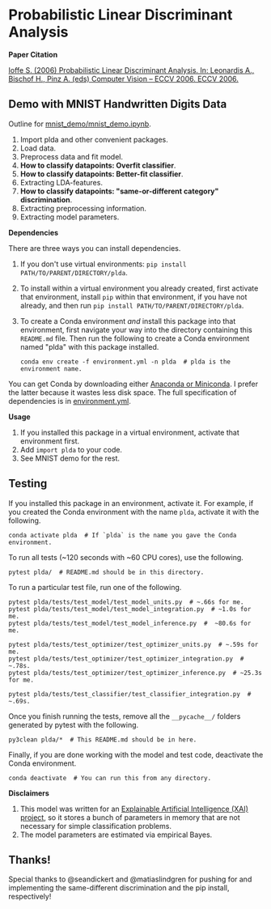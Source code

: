 # Probabilistic Linear Discriminant Analysis

__Paper Citation__

[Ioffe S. (2006) Probabilistic Linear Discriminant Analysis. 
 In: Leonardis A., Bischof H., Pinz A. (eds) Computer Vision – ECCV 2006. 
 ECCV 2006.](
 https://link.springer.com/chapter/10.1007/11744085_41)

## Demo with MNIST Handwritten Digits Data
Outline for [mnist_demo/mnist_demo.ipynb](./mnist_demo/mnist_demo.ipynb).

1. Import plda and other convenient packages.
2. Load data.
3. Preprocess data and fit model.
4. __How to classify datapoints: Overfit classifier__.
5. __How to classify datapoints: Better-fit classifier__.
6. Extracting LDA-features.
7. __How to classify datapoints: "same-or-different category" discrimination__.
8. Extracting preprocessing information.
9. Extracting model parameters.

__Dependencies__

There are three ways you can install dependencies.

1. If you don't use virtual environments:
    `pip install PATH/TO/PARENT/DIRECTORY/plda`.
2. To install within a virtual environment you already created, 
     first activate that environment,
     install `pip` within that environment, if you have not already, 
     and then run `pip install PATH/TO/PARENT/DIRECTORY/plda`.
3. To create a Conda environment _and_ 
    install this package into that environment, 
    first navigate your way into the directory containing this 
    `README.md` file.
   Then run the following to create a Conda environment named "plda" with 
    this package installed.

    ``` shell
    conda env create -f environment.yml -n plda  # plda is the environment name.
    ```

You can get Conda by downloading either [Anaconda or Miniconda](https://docs.conda.io/projects/conda/en/latest/).
I prefer the latter because it wastes less disk space.
The full specification of dependencies is in [environment.yml](./environment.yml).

__Usage__
1. If you installed this package in a virtual environment, 
    activate that environment first.
2. Add `import plda` to your code.
3. See MNIST demo for the rest.

## Testing

If you installed this package in an environment, activate it.
For example, if you created the Conda environment with the name `plda`, 
 activate it with the following.
``` shell
conda activate plda  # If `plda` is the name you gave the Conda environment.
```

To run all tests (~120 seconds with ~60 CPU cores), use the following.
``` shell
pytest plda/  # README.md should be in this directory.
```

To run a particular test file, run one of the following.
``` shell
pytest plda/tests/test_model/test_model_units.py  # ~.66s for me.
pytest plda/tests/test_model/test_model_integration.py  # ~1.0s for me.
pytest plda/tests/test_model/test_model_inference.py  #  ~80.6s for me.

pytest plda/tests/test_optimizer/test_optimizer_units.py  # ~.59s for me.
pytest plda/tests/test_optimizer/test_optimizer_integration.py  # ~.78s.
pytest plda/tests/test_optimizer/test_optimizer_inference.py  # ~25.3s for me.

pytest plda/tests/test_classifier/test_classifier_integration.py  # ~.69s.
```

Once you finish running the tests, 
 remove all the `__pycache__/` folders generated by pytest with the following.
``` shell
py3clean plda/*  # This README.md should be in here.
```

Finally, if you are done working with the model and test code, 
 deactivate the Conda environment.
``` shell
conda deactivate  # You can run this from any directory.
```

__Disclaimers__

1. This model was written for
 an [Explainable Artificial Intelligence (XAI) project](
     http://shaftolab.com/people.html), 
 so it stores a bunch of parameters in memory that 
 are not necessary for simple classification problems.
2. The model parameters are estimated via empirical Bayes.


## Thanks!

Special thanks to @seandickert and @matiaslindgren for pushing for and 
 implementing the same-different discrimination and the pip install, 
 respectively!
